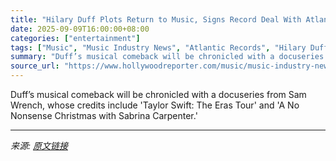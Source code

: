 ```yaml
---
title: "Hilary Duff Plots Return to Music, Signs Record Deal With Atlantic"
date: 2025-09-09T16:00:00+08:00
categories: ["entertainment"]
tags: ["Music", "Music Industry News", "Atlantic Records", "Hilary Duff"]
summary: "Duff’s musical comeback will be chronicled with a docuseries from Sam Wrench, whose credits include 'Taylor Swift: The Eras Tour' and 'A No Nonsense Christmas with Sabrina Carpenter.'"
source_url: "https://www.hollywoodreporter.com/music/music-industry-news/hilary-duff-plots-return-to-music-signs-with-atlantic-1236365352/"
---
```


Duff’s musical comeback will be chronicled with a docuseries from Sam Wrench, whose credits include 'Taylor Swift: The Eras Tour' and 'A No Nonsense Christmas with Sabrina Carpenter.'

---

*来源: [原文链接](https://www.hollywoodreporter.com/music/music-industry-news/hilary-duff-plots-return-to-music-signs-with-atlantic-1236365352/)*
